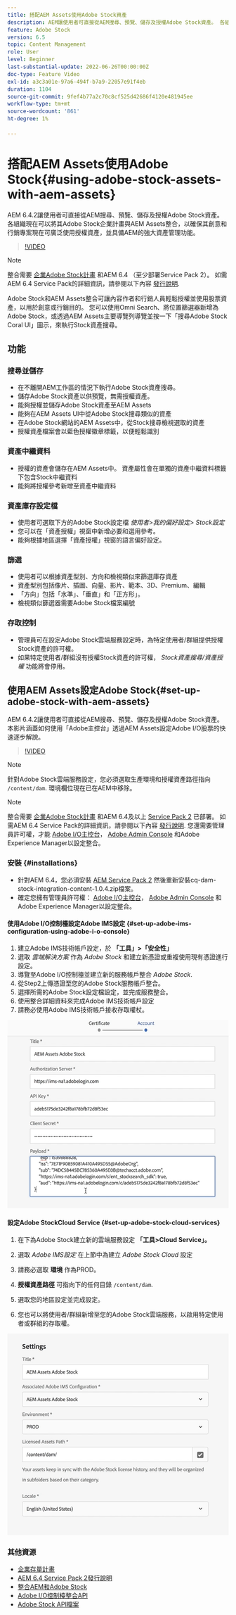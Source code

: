 ```yaml
---
title: 搭配AEM Assets使用Adobe Stock資產
description: AEM讓使用者可直接從AEM搜尋、預覽、儲存及授權Adobe Stock資產。 各組織現在可以將其Adobe Stock企業計畫與AEM Assets整合，以確保其創意和行銷專案現在可廣泛使用授權資產，並具備AEM的強大資產管理功能。
feature: Adobe Stock
version: 6.5
topic: Content Management
role: User
level: Beginner
last-substantial-update: 2022-06-26T00:00:00Z
doc-type: Feature Video
exl-id: a3c3a01e-97a6-494f-b7a9-22057e91f4eb
duration: 1104
source-git-commit: 9fef4b77a2c70c8cf525d42686f4120e481945ee
workflow-type: tm+mt
source-wordcount: '861'
ht-degree: 1%

---
```


# 搭配AEM Assets使用Adobe Stock{#using-adobe-stock-assets-with-aem-assets}

AEM 6.4.2讓使用者可直接從AEM搜尋、預覽、儲存及授權Adobe Stock資產。 各組織現在可以將其Adobe Stock企業計畫與AEM Assets整合，以確保其創意和行銷專案現在可廣泛使用授權資產，並具備AEM的強大資產管理功能。

>[!VIDEO](https://video.tv.adobe.com/v/24678?quality=12&learn=on)

>[!NOTE]
>
>整合需要 [企業Adobe Stock計畫](https://landing.adobe.com/en/na/products/creative-cloud/ctir-4625-stock-for-enterprise/index.html) 和AEM 6.4 （至少部署Service Pack 2）。 如需AEM 6.4 Service Pack的詳細資訊，請參閱以下內容 [發行說明](https://helpx.adobe.com/tw/experience-manager/6-4/release-notes/sp-release-notes.html).

Adobe Stock和AEM Assets整合可讓內容作者和行銷人員輕鬆授權並使用股票資產，以用於創意或行銷目的。 您可以使用Omni Search、將位置篩選器新增為Adobe Stock，或透過AEM Assets主要導覽列導覽並按一下「搜尋Adobe Stock Coral UI」圖示，來執行Stock資產搜尋。

## 功能

### 搜尋並儲存

* 在不離開AEM工作區的情況下執行Adobe Stock資產搜尋。
* 儲存Adobe Stock資產以供預覽，無需授權資產。
* 能夠授權並儲存Adobe Stock資產至AEM Assets
* 能夠在AEM Assets UI中從Adobe Stock搜尋類似的資產
* 在Adobe Stock網站的AEM Assets中，從Stock搜尋檢視選取的資產
* 授權資產檔案會以藍色授權徽章標籤，以便輕鬆識別

### 資產中繼資料

* 授權的資產會儲存在AEM Assets中。 資產屬性會在單獨的資產中繼資料標籤下包含Stock中繼資料
* 能夠將授權參考新增至資產中繼資料

### 資產庫存設定檔

* 使用者可選取下方的Adobe Stock設定檔 *使用者>我的偏好設定> Stock設定*
* 您可以在「資產授權」視窗中新增必要和選用參考。
* 能夠根據地區選擇「資產授權」視窗的語言偏好設定。

### 篩選

* 使用者可以根據資產型別、方向和檢視類似來篩選庫存資產
* 資產型別包括像片、插圖、向量、影片、範本、3D、Premium、編輯
* 「方向」包括「水準」、「垂直」和「正方形」。
* 檢視類似篩選器需要Adobe Stock檔案編號

### 存取控制

* 管理員可在設定Adobe Stock雲端服務設定時，為特定使用者/群組提供授權Stock資產的許可權。
* 如果特定使用者/群組沒有授權Stock資產的許可權， *Stock資產搜尋/資產授權* 功能將會停用。

## 使用AEM Assets設定Adobe Stock{#set-up-adobe-stock-with-aem-assets}

AEM 6.4.2讓使用者可直接從AEM搜尋、預覽、儲存及授權Adobe Stock資產。 本影片涵蓋如何使用「Adobe主控台」透過AEM Assets設定Adobe I/O股票的快速逐步解說。

>[!VIDEO](https://video.tv.adobe.com/v/25043?quality=12&learn=on)

>[!NOTE]
>
>針對Adobe Stock雲端服務設定，您必須選取生產環境和授權資產路徑指向 `/content/dam`. 環境欄位現在已在AEM中移除。

>[!NOTE]
>
>整合需要 [企業Adobe Stock計畫](https://landing.adobe.com/en/na/products/creative-cloud/ctir-4625-stock-for-enterprise/index.html) 和AEM 6.4及以上 [Service Pack 2](https://experience.adobe.com/#/downloads/content/software-distribution/en/aem.html?fulltext=AEM*+6*+4*+Service*+Pack*&amp;2_group.propertyvalues.property=.%2Fjcr%3Acontent%2Fmetadata%2Fdc%3Aversion&amp;2_group.propertyvalues.operation=equals&amp;2_group.propertyvalues.0_values=target-version%3Aaem%2F6-4&amp;3_group.propertyvalues.property=。%2Fjcr%3Acontent%2Fmetadata%2Fdc%3AsoftwareType&amp;3_group.propertyvalues.operation=equals&amp;3_group.propertyvalues.0_values=software-type%3Aservice-and-cumulative-fix&amp;orderby=%40jcr%3Acontent%2Fmetadata%2Fdc%3Atitle&amp;orderby.sort=asc&amp;layout=list&amp;p.offset=0&amp;p.limit=24) 已部署。 如需AEM 6.4 Service Pack的詳細資訊，請參閱以下內容 [發行說明](https://helpx.adobe.com/tw/experience-manager/6-4/release-notes/sp-release-notes.html). 您還需要管理員許可權，才能 [Adobe I/O主控台](https://console.adobe.io/)， [Adobe Admin Console](https://adminconsole.adobe.com/) 和Adobe Experience Manager以設定整合。

### 安裝 {#installations}

* 針對AEM 6.4，您必須安裝 [AEM Service Pack 2](https://experience.adobe.com/#/downloads/content/software-distribution/en/aem.html?fulltext=AEM*+6*+4*+Service*+Pack*&amp;2_group.propertyvalues.property=.%2Fjcr%3Acontent%2Fmetadata%2Fdc%3Aversion&amp;2_group.propertyvalues.operation=equals&amp;2_group.propertyvalues.0_values=target-version%3Aaem%2F6-4&amp;3_group.propertyvalues.property=。%2Fjcr%3Acontent%2Fmetadata%2Fdc%3AsoftwareType&amp;3_group.propertyvalues.operation=equals&amp;3_group.propertyvalues.0_values=software-type%3Aservice-and-cumulative-fix&amp;orderby=%40jcr%3Acontent%2Fmetadata%2Fdc%3Atitle&amp;orderby.sort=asc&amp;layout=list&amp;p.offset=0&amp;p.limit=24) 然後重新安裝cq-dam-stock-integration-content-1.0.4.zip檔案。
* 確定您擁有管理員許可權： [Adobe I/O主控台](https://console.adobe.io/)， [Adobe Admin Console](https://adminconsole.adobe.com/) 和Adobe Experience Manager以設定整合。

#### 使用Adobe I/O控制檯設定Adobe IMS設定 {#set-up-adobe-ims-configuration-using-adobe-i-o-console}

1. 建立Adobe IMS技術帳戶設定，於 **「工具」>「安全性」**
2. 選取 *雲端解決方案* 作為 *Adobe Stock* 和建立新憑證或重複使用現有憑證進行設定。
3. 導覽至Adobe I/O控制檯並建立新的服務帳戶整合 *Adobe Stock*.
4. 從Step2上傳憑證至您的Adobe Stock服務帳戶整合。
5. 選擇所需的Adobe Stock設定檔設定，並完成服務整合。
6. 使用整合詳細資料來完成Adobe IMS技術帳戶設定
7. 請務必使用Adobe IMS技術帳戶接收存取權杖。

![Adobe IMS技術帳戶](assets/screen_shot_2018-10-22at12219pm.png)

#### 設定Adobe StockCloud Service {#set-up-adobe-stock-cloud-services}

1. 在下為Adobe Stock建立新的雲端服務設定 **「工具>Cloud Service」。**
2. 選取 *Adobe IMS設定* 在上節中為建立 *Adobe Stock Cloud* 設定

3. 請務必選取 **環境** 作為PROD。
4. **授權資產路徑** 可指向下的任何目錄 `/content/dam`.
5. 選取您的地區設定並完成設定。
6. 您也可以將使用者/群組新增至您的Adobe Stock雲端服務，以啟用特定使用者或群組的存取權。

![Adobe資產庫存設定](assets/screen_shot_2018-10-22at12425pm.png)

### 其他資源

* [企業存量計畫](https://landing.adobe.com/en/na/products/creative-cloud/ctir-4625-stock-for-enterprise/index.html)
* [AEM 6.4 Service Pack 2發行說明](https://experienceleague.adobe.com/docs/experience-manager-65/release-notes/release-notes.html)
* [整合AEM和Adobe Stock](https://experienceleague.adobe.com/docs/experience-manager-65/assets/using/aem-assets-adobe-stock.html)
* [Adobe I/O控制檯整合API](https://www.adobe.io/apis/cloudplatform/console/authentication/gettingstarted.html)
* [Adobe Stock API檔案](https://www.adobe.io/apis/creativecloud/stock/docs.html)

